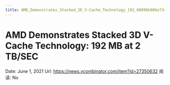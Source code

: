 ```yaml
---
title: AMD_Demonstrates_Stacked_3D_V-Cache_Technology_192_08896b806e7340ab91211f8f86c07eeb
---
```


# AMD Demonstrates Stacked 3D V-Cache Technology: 192 MB at 2 TB/SEC

Date: June 1, 2021
Url: https://news.ycombinator.com/item?id=27350632
阅读: No